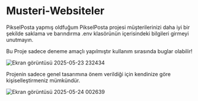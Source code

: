 # Musteri-Websiteler
PikselPosta
yapmış oldfuğum PikselPosta projesi müşterilerinizi daha iyi bir şekilde saklama ve barındırma 
.env klasörünün içerisindeki bilgileri girmeyi unutmayın.

Bu Proje sadece deneme amaçlı yapılmıştır kullanım sırasında buglar olabilir!

![Ekran görüntüsü 2025-05-23 232434](https://github.com/user-attachments/assets/47e3015d-e417-4eae-ab10-b9194f5e3b14)

Projenin sadece genel tasarımına önem verildiği için kendinize göre kişiselleştirmeniz mümkündür.

![Ekran görüntüsü 2025-05-24 002639](https://github.com/user-attachments/assets/391fe442-54bb-4d33-b76f-a3e69a2971d7)
